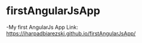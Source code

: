 # firstAngularJsApp
-My first AngularJs App
Link:  https://iharpadbiarezski.github.io/firstAngularJsApp/
